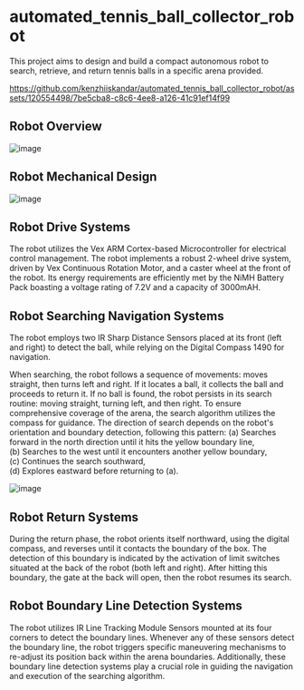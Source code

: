 # automated_tennis_ball_collector_robot

This project aims to design and build a compact autonomous robot to search, retrieve, and return tennis balls in a specific arena provided.

https://github.com/kenzhiiskandar/automated_tennis_ball_collector_robot/assets/120554498/7be5cba8-c8c6-4ee8-a126-41c91ef14f99

## Robot Overview
![image](https://github.com/kenzhiiskandar/automated_tennis_ball_collector_robot/assets/120554498/608acbd1-6760-42ba-83c9-4e0ce49e14da)

## Robot Mechanical Design
![image](https://github.com/kenzhiiskandar/automated_tennis_ball_collector_robot/assets/120554498/f2066025-6098-4136-a743-0834b6b85fb3)

## Robot Drive Systems
The robot utilizes the Vex ARM Cortex-based Microcontroller for electrical control management. The robot implements a robust 2-wheel drive system, driven by Vex Continuous Rotation Motor, and a caster wheel at the front of the robot. Its energy requirements are efficiently met by the NiMH Battery Pack boasting a voltage rating of 7.2V and a capacity of 3000mAH.

## Robot Searching Navigation Systems
The robot employs two IR Sharp Distance Sensors placed at its front (left and right) to detect the ball, while relying on the Digital Compass 1490 for navigation.

When searching, the robot follows a sequence of movements: moves straight, then turns left and right. If it locates a ball, it collects the ball and proceeds to return it. If no ball is found, the robot persists in its search routine: moving straight, turning left, and then right. To ensure comprehensive coverage of the arena, the search algorithm utilizes the compass for guidance. The direction of search depends on the robot's orientation and boundary detection, following this pattern:
(a) Searches forward in the north direction until it hits the yellow boundary line, <br>
(b) Searches to the west until it encounters another yellow boundary,<br>
(c) Continues the search southward,<br>
(d) Explores eastward before returning to (a).<br>

![image](https://github.com/kenzhiiskandar/automated_tennis_ball_collector_robot/assets/120554498/3e32d3ac-0f4e-470a-9985-f3ac2f1e39f2)

## Robot Return Systems
During the return phase, the robot orients itself northward, using the digital compass, and reverses until it contacts the boundary of the box. The detection of this boundary is indicated by the activation of limit switches situated at the back of the robot (both left and right). After hitting this boundary, the gate at the back will open, then the robot resumes its search.

## Robot Boundary Line Detection Systems
The robot utilizes IR Line Tracking Module Sensors mounted at its four corners to detect the boundary lines. Whenever any of these sensors detect the boundary line, the robot triggers specific maneuvering mechanisms to re-adjust its position back within the arena boundaries. Additionally, these boundary line detection systems play a crucial role in guiding the navigation and execution of the searching algorithm.
